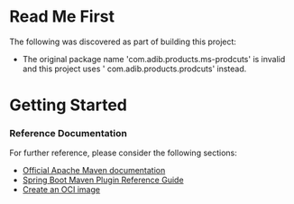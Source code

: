 # Read Me First

The following was discovered as part of building this project:

* The original package name 'com.adib.products.ms-prodcuts' is invalid and this project uses '
  com.adib.products.prodcuts' instead.

# Getting Started

### Reference Documentation

For further reference, please consider the following sections:

* [Official Apache Maven documentation](https://maven.apache.org/guides/index.html)
* [Spring Boot Maven Plugin Reference Guide](https://docs.spring.io/spring-boot/docs/2.7.5/maven-plugin/reference/html/)
* [Create an OCI image](https://docs.spring.io/spring-boot/docs/2.7.5/maven-plugin/reference/html/#build-image)

